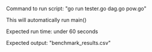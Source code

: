 Command to run script: "go run tester.go dag.go pow.go"

This will automatically run main()

Expected run time: under 60 seconds

Expected output: "benchmark_results.csv"
